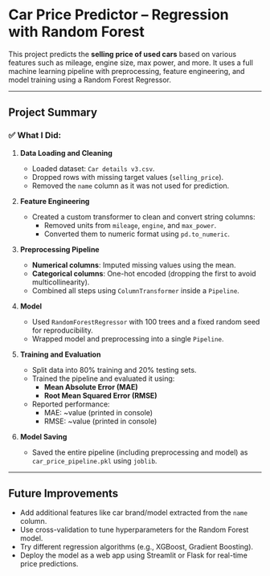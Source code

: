 # Car Price Predictor – Regression with Random Forest

This project predicts the **selling price of used cars** based on various features such as mileage, engine size, max power, and more. It uses a full machine learning pipeline with preprocessing, feature engineering, and model training using a Random Forest Regressor.

---

## Project Summary

### ✅ What I Did:

1. **Data Loading and Cleaning**
   - Loaded dataset: `Car details v3.csv`.
   - Dropped rows with missing target values (`selling_price`).
   - Removed the `name` column as it was not used for prediction.

2. **Feature Engineering**
   - Created a custom transformer to clean and convert string columns:
     - Removed units from `mileage`, `engine`, and `max_power`.
     - Converted them to numeric format using `pd.to_numeric`.

3. **Preprocessing Pipeline**
   - **Numerical columns**: Imputed missing values using the mean.
   - **Categorical columns**: One-hot encoded (dropping the first to avoid multicollinearity).
   - Combined all steps using `ColumnTransformer` inside a `Pipeline`.

4. **Model**
   - Used `RandomForestRegressor` with 100 trees and a fixed random seed for reproducibility.
   - Wrapped model and preprocessing into a single `Pipeline`.

5. **Training and Evaluation**
   - Split data into 80% training and 20% testing sets.
   - Trained the pipeline and evaluated it using:
     - **Mean Absolute Error (MAE)**
     - **Root Mean Squared Error (RMSE)**
   - Reported performance:
     - MAE: ~value (printed in console)
     - RMSE: ~value (printed in console)

6. **Model Saving**
   - Saved the entire pipeline (including preprocessing and model) as `car_price_pipeline.pkl` using `joblib`.

---

## Future Improvements

- Add additional features like car brand/model extracted from the `name` column.
- Use cross-validation to tune hyperparameters for the Random Forest model.
- Try different regression algorithms (e.g., XGBoost, Gradient Boosting).
- Deploy the model as a web app using Streamlit or Flask for real-time price predictions.
